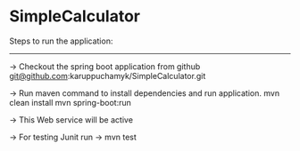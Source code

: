 # SimpleCalculator

Steps to run the application:
*****************************

-> Checkout the spring boot application from github
git@github.com:karuppuchamyk/SimpleCalculator.git

-> Run maven command to install dependencies and run application.
	mvn clean install
	mvn spring-boot:run
		
-> This Web service will be active 
	
-> For testing Junit run -> mvn test
